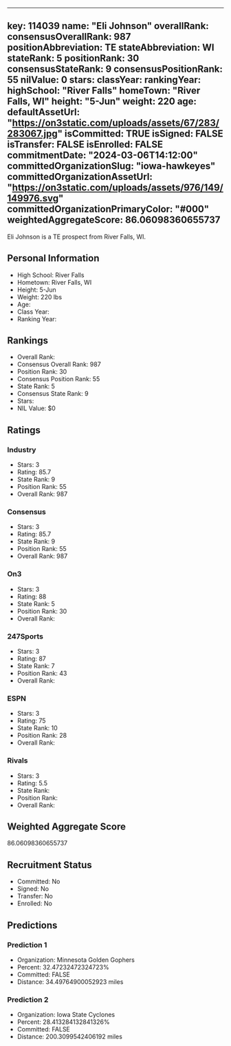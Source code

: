 ---
  key: 114039
  name: "Eli Johnson"
  overallRank: 
  consensusOverallRank: 987
  positionAbbreviation: TE
  stateAbbreviation: WI
  stateRank: 5
  positionRank: 30
  consensusStateRank: 9
  consensusPositionRank: 55
  nilValue: 0
  stars: 
  classYear: 
  rankingYear: 
  highSchool: "River Falls"
  homeTown: "River Falls, WI"
  height: "5-Jun"
  weight: 220
  age: 
  defaultAssetUrl: "https://on3static.com/uploads/assets/67/283/283067.jpg"
  isCommitted: TRUE
  isSigned: FALSE
  isTransfer: FALSE
  isEnrolled: FALSE
  commitmentDate: "2024-03-06T14:12:00"
  committedOrganizationSlug: "iowa-hawkeyes"
  committedOrganizationAssetUrl: "https://on3static.com/uploads/assets/976/149/149976.svg"
  committedOrganizationPrimaryColor: "#000"
  weightedAggregateScore: 86.06098360655737
  ---
  
  Eli Johnson is a TE prospect from River Falls, WI.
  
  ## Personal Information
  - High School: River Falls
  - Hometown: River Falls, WI
  - Height: 5-Jun
  - Weight: 220 lbs
  - Age: 
  - Class Year: 
  - Ranking Year: 
  
  ## Rankings
  - Overall Rank: 
  - Consensus Overall Rank: 987
  - Position Rank: 30
  - Consensus Position Rank: 55
  - State Rank: 5
  - Consensus State Rank: 9
  - Stars: 
  - NIL Value: $0
  
  ## Ratings
  
  ### Industry
  - Stars: 3
  - Rating: 85.7
  - State Rank: 9
  - Position Rank: 55
  - Overall Rank: 987
  
  ### Consensus
  - Stars: 3
  - Rating: 85.7
  - State Rank: 9
  - Position Rank: 55
  - Overall Rank: 987
  
  ### On3
  - Stars: 3
  - Rating: 88
  - State Rank: 5
  - Position Rank: 30
  - Overall Rank: 
  
  ### 247Sports
  - Stars: 3
  - Rating: 87
  - State Rank: 7
  - Position Rank: 43
  - Overall Rank: 
  
  ### ESPN
  - Stars: 3
  - Rating: 75
  - State Rank: 10
  - Position Rank: 28
  - Overall Rank: 
  
  ### Rivals
  - Stars: 3
  - Rating: 5.5
  - State Rank: 
  - Position Rank: 
  - Overall Rank: 
  
  ## Weighted Aggregate Score
  86.06098360655737
  
  ## Recruitment Status
  - Committed: No
  - Signed: No
  - Transfer: No
  - Enrolled: No
  
  
  
  ## Predictions
  
  ### Prediction 1
  - Organization: Minnesota Golden Gophers
  - Percent: 32.47232472324723%
  - Committed: FALSE
  - Distance: 34.49764900052923 miles
  
  ### Prediction 2
  - Organization: Iowa State Cyclones
  - Percent: 28.413284132841326%
  - Committed: FALSE
  - Distance: 200.3099542406192 miles
  